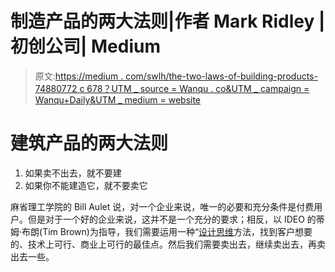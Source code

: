 # 制造产品的两大法则|作者 Mark Ridley |初创公司| Medium

> 原文:[https://medium . com/swlh/the-two-laws-of-building-products-74880772 c 678？UTM _ source = Wanqu . co&UTM _ campaign = Wanqu+Daily&UTM _ medium = website](https://medium.com/swlh/the-two-laws-of-building-products-74880772c678?utm_source=wanqu.co&utm_campaign=Wanqu+Daily&utm_medium=website)

# 建筑产品的两大法则

1.  如果卖不出去，就不要建
2.  如果你不能建造它，就不要卖它

麻省理工学院的 Bill Aulet 说，对一个企业来说，唯一的必要和充分条件是付费用户。但是对于一个好的企业来说，这并不是一个充分的要求；相反，以 IDEO 的蒂姆·布朗(Tim Brown)为指导，我们需要运用一种“[设计思维](https://www.ideou.com/pages/design-thinking)方法，找到客户想要的、技术上可行、商业上可行的最佳点。然后我们需要卖出去，继续卖出去，再卖出去一些。